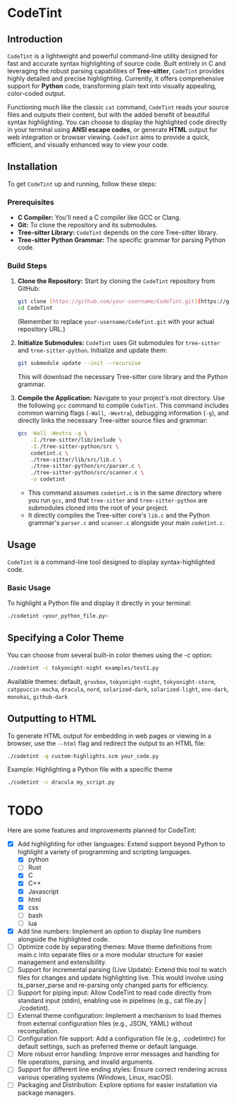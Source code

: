 # CodeTint

## Introduction

`CodeTint` is a lightweight and powerful command-line utility designed for fast and accurate syntax highlighting of source code. Built entirely in C and leveraging the robust parsing capabilities of **Tree-sitter**, `CodeTint` provides highly detailed and precise highlighting. Currently, it offers comprehensive support for **Python** code, transforming plain text into visually appealing, color-coded output.

Functioning much like the classic `cat` command, `CodeTint` reads your source files and outputs their content, but with the added benefit of beautiful syntax highlighting. You can choose to display the highlighted code directly in your terminal using **ANSI escape codes**, or generate **HTML** output for web integration or browser viewing. `CodeTint` aims to provide a quick, efficient, and visually enhanced way to view your code.

## Installation

To get `CodeTint` up and running, follow these steps:

### Prerequisites

- **C Compiler:** You'll need a C compiler like GCC or Clang.
- **Git:** To clone the repository and its submodules.
- **Tree-sitter Library:** `CodeTint` depends on the core Tree-sitter library.
- **Tree-sitter Python Grammar:** The specific grammar for parsing Python code.

### Build Steps

1.  **Clone the Repository:**
    Start by cloning the `CodeTint` repository from GitHub:

    ```bash
    git clone [https://github.com/your-username/CodeTint.git](https://github.com/your-username/CodeTint.git)
    cd CodeTint
    ```

    (Remember to replace `your-username/CodeTint.git` with your actual repository URL.)

2.  **Initialize Submodules:**
    `CodeTint` uses Git submodules for `tree-sitter` and `tree-sitter-python`. Initialize and update them:

    ```bash
    git submodule update --init --recursive
    ```

    This will download the necessary Tree-sitter core library and the Python grammar.

3.  **Compile the Application:**
    Navigate to your project's root directory. Use the following `gcc` command to compile `CodeTint`. This command includes common warning flags (`-Wall`, `-Wextra`), debugging information (`-g`), and directly links the necessary Tree-sitter source files and grammar:

    ```bash
    gcc -Wall -Wextra -g \
        -I./tree-sitter/lib/include \
        -I./tree-sitter-python/src \
        codetint.c \
        ./tree-sitter/lib/src/lib.c \
        ./tree-sitter-python/src/parser.c \
        ./tree-sitter-python/src/scanner.c \
        -o codetint
    ```

    - This command assumes `codetint.c` is in the same directory where you run `gcc`, and that `tree-sitter` and `tree-sitter-python` are submodules cloned into the root of your project.
    - It directly compiles the Tree-sitter core's `lib.c` and the Python grammar's `parser.c` and `scanner.c` alongside your main `codetint.c`.

## Usage

`CodeTint` is a command-line tool designed to display syntax-highlighted code.

### Basic Usage

To highlight a Python file and display it directly in your terminal:

```bash
./codetint <your_python_file.py>
```

## Specifying a Color Theme

You can choose from several built-in color themes using the -c option:

```bash
./codetint -c tokyonight-night examples/test1.py
```

Available themes: default, `gruvbox`, `tokyonight-night`, `tokyonight-storm`, `catppuccin-mocha`, `dracula`, `nord`, `solarized-dark`, `solarized-light`, `one-dark`, `monokai`, `github-dark`

## Outputting to HTML

To generate HTML output for embedding in web pages or viewing in a browser, use the `--html` flag and redirect the output to an HTML file:

```bash
./codetint -q custom-highlights.scm your_code.py
```

Example: Highlighting a Python file with a specific theme

```bash
./codetint -c dracula my_script.py
```

# TODO

Here are some features and improvements planned for CodeTint:

- [x] Add highlighting for other languages: Extend support beyond Python to highlight a variety of programming and scripting languages.
  - [x] python
  - [ ] Rust
  - [x] C
  - [x] C++
  - [x] Javascript
  - [x] html
  - [x] css
  - [ ] bash
  - [ ] lua
- [x] Add line numbers: Implement an option to display line numbers alongside the highlighted code.
- [ ] Optimize code by separating themes: Move theme definitions from main.c into separate files or a more modular structure for easier management and extensibility.
- [ ] Support for incremental parsing (Live Update): Extend this tool to watch files for changes and update highlighting live. This would involve using ts_parser_parse and re-parsing only changed parts for efficiency.
- [ ] Support for piping input: Allow CodeTint to read code directly from standard input (stdin), enabling use in pipelines (e.g., cat file.py | ./codetint).
- [ ] External theme configuration: Implement a mechanism to load themes from external configuration files (e.g., JSON, YAML) without recompilation.
- [ ] Configuration file support: Add a configuration file (e.g., .codetintrc) for default settings, such as preferred theme or default language.
- [ ] More robust error handling: Improve error messages and handling for file operations, parsing, and invalid arguments.
- [ ] Support for different line ending styles: Ensure correct rendering across various operating systems (Windows, Linux, macOS).
- [ ] Packaging and Distribution: Explore options for easier installation via package managers.
